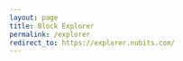 ```yaml
---
layout: page
title: Block Explorer
permalink: /explorer
redirect_to: https://explorer.nubits.com/
---
```

